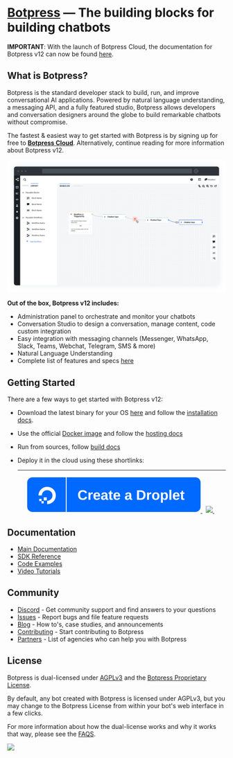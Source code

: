# [Botpress](https://botpress.com/?utm_source=github&utm_medium=organic&utm_campaign=botpress_repo&utm_term=readme) — The building blocks for building chatbots

**IMPORTANT**: With the launch of Botpress Cloud, the documentation for Botpress v12 can now be found [here](https://v12.botpress.com/).

## What is Botpress?

Botpress is the standard developer stack to build, run, and improve conversational AI applications. Powered by natural language understanding, a messaging API, and a fully featured studio, Botpress allows developers and conversation designers around the globe to build remarkable chatbots without compromise.

The fastest & easiest way to get started with Botpress is by signing up for free to **[Botpress Cloud](https://sso.botpress.cloud/registration)**. Alternatively, continue reading for more information about Botpress v12.

<a href='https://botpress.com/?utm_source=github&utm_medium=organic&utm_campaign=botpress_repo&utm_term=readme'><img src='.github/assets/studio.png'></a>

**Out of the box, Botpress v12 includes:**

- Administration panel to orchestrate and monitor your chatbots
- Conversation Studio to design a conversation, manage content, code custom integration
- Easy integration with messaging channels (Messenger, WhatsApp, Slack, Teams, Webchat, Telegram, SMS & more)
- Natural Language Understanding
- Complete list of features and specs [here](https://v12.botpress.com/overview/features)

## Getting Started

There are a few ways to get started with Botpress v12:

- Download the latest binary for your OS [here](https://v12.botpress.com/) and follow the [installation docs](https://v12.botpress.com/overview/quickstart/installation).
- Use the official [Docker image](https://hub.docker.com/r/botpress/server) and follow the [hosting docs](https://v12.botpress.com/going-to-production/deploy/docker-compose)
- Run from sources, follow [build docs](https://v12.botpress.com/going-to-production/deploy/)
- Deploy it in the cloud using these shortlinks:

  <center>
      <hr/>
      <a href="https://marketplace.digitalocean.com/apps/botpress" class="btn btn-default btn-lg">
              <img src=".github/do_button.svg">
      </a>  &nbsp;
      <a href="https://labs.play-with-docker.com?stack=https://raw.githubusercontent.com/botpress/v12/master/examples/docker-compose/docker-compose.yml" class="btn btn-default btn-lg">
        <img src="https://cdn.jsdelivr.net/gh/play-with-docker/stacks@cff22438/assets/images/button.png">
      </a> &nbsp;
  </center>

## Documentation

- [Main Documentation](https://v12.botpress.com/)
- [SDK Reference](https://botpress.com/reference/)
- [Code Examples](https://github.com/botpress/v12/tree/master/examples)
- [Video Tutorials](https://www.youtube.com/c/botpress)

## Community

- [Discord](https://discord.gg/botpress) - Get community support and find answers to your questions
- [Issues](https://github.com/botpress/v12/issues) - Report bugs and file feature requests
- [Blog](https://botpress.com/blog) - How to's, case studies, and announcements
- [Contributing](/.github/CONTRIBUTING.md) - Start contributing to Botpress
- [Partners](/.github/PARTNERS.md) - List of agencies who can help you with Botpress

## License

Botpress is dual-licensed under [AGPLv3](/licenses/LICENSE_AGPL3) and the [Botpress Proprietary License](/licenses/LICENSE_BOTPRESS).

By default, any bot created with Botpress is licensed under AGPLv3, but you may change to the Botpress License from within your bot's web interface in a few clicks.

For more information about how the dual-license works and why it works that way, please see the <a href="https://botpress.com/faq">FAQS</a>.

![](https://api.segment.io/v1/pixel/page?data=eyJ3cml0ZUtleSI6InczR0xQaGFwY1RqTjdZVnJZQVFYU05Wam9yVUFNOXBmIiwidXNlcklkIjoiYW5vbnltb3VzIn0=)

